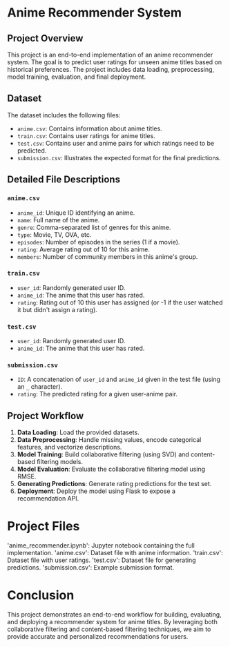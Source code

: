 # Anime Recommender System

## Project Overview
This project is an end-to-end implementation of an anime recommender system. The goal is to predict user ratings for unseen anime titles based on historical preferences. The project includes data loading, preprocessing, model training, evaluation, and final deployment.

## Dataset
The dataset includes the following files:
- `anime.csv`: Contains information about anime titles.
- `train.csv`: Contains user ratings for anime titles.
- `test.csv`: Contains user and anime pairs for which ratings need to be predicted.
- `submission.csv`: Illustrates the expected format for the final predictions.

## Detailed File Descriptions
### `anime.csv`
- `anime_id`: Unique ID identifying an anime.
- `name`: Full name of the anime.
- `genre`: Comma-separated list of genres for this anime.
- `type`: Movie, TV, OVA, etc.
- `episodes`: Number of episodes in the series (1 if a movie).
- `rating`: Average rating out of 10 for this anime.
- `members`: Number of community members in this anime's group.

### `train.csv`
- `user_id`: Randomly generated user ID.
- `anime_id`: The anime that this user has rated.
- `rating`: Rating out of 10 this user has assigned (or -1 if the user watched it but didn't assign a rating).

### `test.csv`
- `user_id`: Randomly generated user ID.
- `anime_id`: The anime that this user has rated.

### `submission.csv`
- `ID`: A concatenation of `user_id` and `anime_id` given in the test file (using an `_` character).
- `rating`: The predicted rating for a given user-anime pair.

## Project Workflow
1. **Data Loading**: Load the provided datasets.
2. **Data Preprocessing**: Handle missing values, encode categorical features, and vectorize descriptions.
3. **Model Training**: Build collaborative filtering (using SVD) and content-based filtering models.
4. **Model Evaluation**: Evaluate the collaborative filtering model using RMSE.
5. **Generating Predictions**: Generate rating predictions for the test set.
6. **Deployment**: Deploy the model using Flask to expose a recommendation API.
# Project Files
'anime_recommender.ipynb': Jupyter notebook containing the full implementation.
'anime.csv': Dataset file with anime information.
'train.csv': Dataset file with user ratings.
'test.csv': Dataset file for generating predictions.
'submission.csv': Example submission format.
# Conclusion
This project demonstrates an end-to-end workflow for building, evaluating, and deploying a recommender system for anime titles. By leveraging both collaborative filtering and content-based filtering techniques, we aim to provide accurate and personalized recommendations for users.



